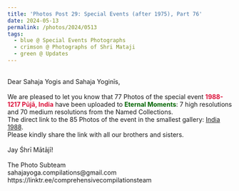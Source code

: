 ```yaml
---
title: 'Photos Post 29: Special Events (after 1975), Part 76'
date: 2024-05-13
permalink: /photos/2024/0513
tags:
  - blue @ Special Events Photographs
  - crimson @ Photographs of Shri Mataji
  - green @ Updates
---
```


<p>
<br>
Dear Sahaja Yogis and Sahaja Yoginīs,<br>
<br>
We are pleased to let you know that 77 Photos of the special event <font color="Crimson"><b>1988-1217 Pūjā, India</b></font> have been uploaded to <font color="DarkGreen"><b>Eternal Moments</b></font>: 7 high resolutions and 70 medium resolutions from the Named Collections.<br>
The direct link to the 85 Photos of the event in the smallest gallery: <a href="https://eternalmoments.smugmug.com/Countries/India/1988">India 1988</a>.<br>
Please kindly share the link with all our brothers and sisters.<br>
<br>
Jay Śhrī Mātājī!<br>
<br>
The Photo Subteam<br>
sahajayoga.compilations@gmail.com<br>
https://linktr.ee/comprehensivecompilationsteam
</p>